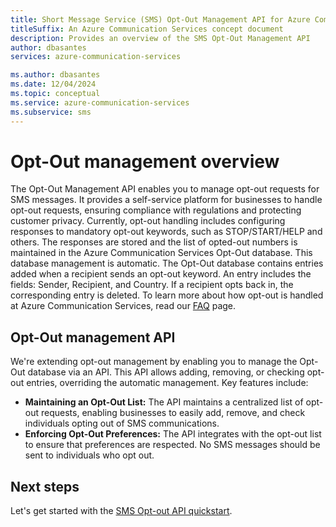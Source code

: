 ```yaml
---
title: Short Message Service (SMS) Opt-Out Management API for Azure Communication Services
titleSuffix: An Azure Communication Services concept document
description: Provides an overview of the SMS Opt-Out Management API
author: dbasantes
services: azure-communication-services

ms.author: dbasantes
ms.date: 12/04/2024
ms.topic: conceptual
ms.service: azure-communication-services
ms.subservice: sms
---
```

# Opt-Out management overview
The Opt-Out Management API enables you to manage opt-out requests for SMS messages. It provides a self-service platform for businesses to handle opt-out requests, ensuring compliance with regulations and protecting customer privacy.
Currently, opt-out handling includes configuring responses to mandatory opt-out keywords, such as STOP/START/HELP and others. The responses are stored and the list of opted-out numbers is maintained in the Azure Communication Services Opt-Out database. This database management is automatic.
The Opt-Out database contains entries added when a recipient sends an opt-out keyword. An entry includes the fields: Sender, Recipient, and Country. If a recipient opts back in, the corresponding entry is deleted.
To learn more about how opt-out is handled at Azure Communication Services, read our [FAQ](https://learn.microsoft.com/azure/communication-services/concepts/sms/sms-faq#how-does-azure-communication-services-handle-opt-outs-for-short-codes.md) page. 

## Opt-Out management API
We're extending opt-out management by enabling you to manage the Opt-Out database via an API. This API allows adding, removing, or checking opt-out entries, overriding the automatic management.
Key features include:

- **Maintaining an Opt-Out List:** The API maintains a centralized list of opt-out requests, enabling businesses to easily add, remove, and check individuals opting out of SMS communications.
- **Enforcing Opt-Out Preferences:** The API integrates with the opt-out list to ensure that preferences are respected. No SMS messages should be sent to individuals who opt out.

## Next steps

Let's get started with the [SMS Opt-out API quickstart](../../quickstarts/sms/opt-out-api-quickstart.md).
